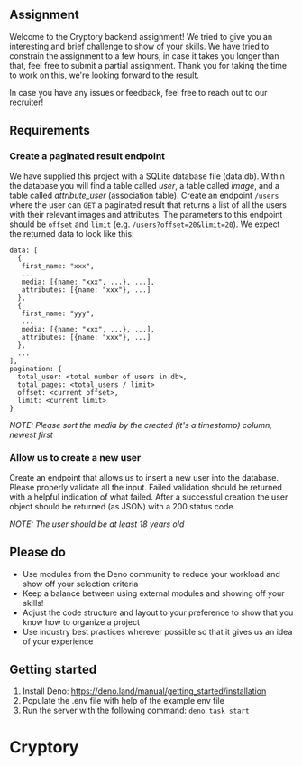 ## Assignment

Welcome to the Cryptory backend assignment! We tried to give you an interesting and brief challenge to show of your skills. We have tried to constrain the assignment to a few hours, in case it takes you longer than that, feel free to submit a partial assignment. Thank you for taking the time to work on this, we're looking forward to the result.

In case you have any issues or feedback, feel free to reach out to our recruiter!

## Requirements

### Create a paginated result endpoint

We have supplied this project with a SQLite database file (data.db). Within the database you will find a table called _user_, a table called _image_, and a table called _attribute_user_ (association table). Create an endpoint `/users` where the user can `GET` a paginated result that returns a list of all the users with their relevant images and attributes. The parameters to this endpoint should be `offset` and `limit` (e.g. `/users?offset=20&limit=20`). We expect the returned data to look like this:

```
data: [
  {
   first_name: "xxx",
   ...
   media: [{name: "xxx", ...}, ...],
   attributes: [{name: "xxx"}, ...]
  },
  {
   first_name: "yyy",
   ...
   media: [{name: "xxx", ...}, ...],
   attributes: [{name: "xxx"}, ...]
  },
  ...
],
pagination: {
  total_user: <total number of users in db>,
  total_pages: <total_users / limit>
  offset: <current offset>,
  limit: <current limit>
}
```

_NOTE: Please sort the media by the created (it's a timestamp) column, newest first_

### Allow us to create a new user

Create an endpoint that allows us to insert a new user into the database. Please properly validate all the input. Failed validation should be returned with a helpful indication of what failed. After a successful creation the user object should be returned (as JSON) with a 200 status code.

_NOTE: The user should be at least 18 years old_

## Please do

-   Use modules from the Deno community to reduce your workload and show off your selection criteria
-   Keep a balance between using external modules and showing off your skills!
-   Adjust the code structure and layout to your preference to show that you know how to organize a project
-   Use industry best practices wherever possible so that it gives us an idea of your experience

## Getting started

1. Install Deno: https://deno.land/manual/getting_started/installation
2. Populate the .env file with help of the example env file
3. Run the server with the following command: `deno task start`
# Cryptory
